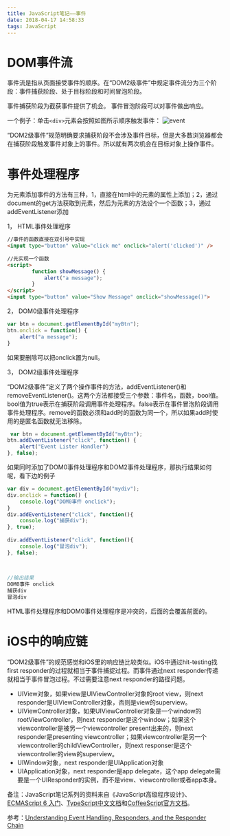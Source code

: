 ```yaml
---
title: JavaScript笔记——事件
date: 2018-04-17 14:58:33
tags: JavaScript
---
```



# DOM事件流

事件流是指从页面接受事件的顺序。在“DOM2级事件”中规定事件流分为三个阶段：事件捕获阶段、处于目标阶段和时间冒泡阶段。

事件捕获阶段为截获事件提供了机会。
事件冒泡阶段可以对事件做出响应。

一个例子：单击`<div>`元素会按照如图所示顺序触发事件：
![event](/images/javascript3_event.png)


“DOM2级事件”规范明确要求捕获阶段不会涉及事件目标，但是大多数浏览器都会在捕获阶段触发事件对象上的事件。所以就有两次机会在目标对象上操作事件。

# 事件处理程序

为元素添加事件的方法有三种，1，直接在html中的元素的属性上添加；2，通过document的get方法获取到元素，然后为元素的方法设个一个函数；3，通过addEventListener添加

1， HTML事件处理程序

```html
//事件的函数直接在双引号中实现
<input type="button" value="click me" onclick="alert('clicked')" />
  
//先实现一个函数
<script>
        function showMessage() {
            alert("a message");
        }
</script>
<input type="button" value="Show Message" onclick="showMessage()">
```

2， DOM0级事件处理程序

```javascript
var btn = document.getElementById("myBtn");
btn.onclick = function() {
    alert("a message");
}
```

如果要删除可以把onclick置为null。

3， DOM2级事件处理程序

“DOM2级事件”定义了两个操作事件的方法，addEventListener()和removeEventListener()。这两个方法都接受三个参数：事件名，函数，bool值。bool值为true表示在捕获阶段调用事件处理程序。false表示在事件冒泡阶段调用事件处理程序。remove的函数必须和add时的函数为同一个，所以如果add时使用的是匿名函数就无法移除。

```javascript
 var btn = document.getElementById("myBtn");
btn.addEventListener("click", function() {
    alert("Event Lister Handler")
}, false);
```

如果同时添加了DOM0事件处理程序和DOM2事件处理程序，那执行结果如何呢，看下边的例子

```javascript
var div = document.getElementById("mydiv");
div.onclick = function() {
    console.log("DOM0事件 onclick");
}
div.addEventListener("click", function(){
    console.log("捕获div");
}, true);
 
div.addEventListener("click", function(){
    console.log("冒泡div");
}, false);

 
 
//输出结果
DOM0事件 onclick
捕获div
冒泡div
```

HTML事件处理程序和DOM0事件处理程序是冲突的，后面的会覆盖前面的。

# iOS中的响应链

“DOM2级事件”的规范感觉和iOS里的响应链比较类似。iOS中通过hit-testing找first responder的过程就相当于事件捕捉过程。而事件通过next responder传递就相当于事件冒泡过程。不过需要注意next responder的路径问题。

- UIView对象，如果view是UIViewController对象的root view，则next responder是UIViewController对象，否则是view的superview。
- UIViewController对象，如果UIViewController对象是一个window的rootViewController，则next responder是这个window；如果这个viewcontroller是被另一个viewcontroller present出来的，则next responder是presenting viewcontroller；如果viewcontroller是另一个viewcontroller的childViewController，则next responser是这个viewcontroller的view的superview。
- UIWindow对象，next responder是UIApplication对象
- UIApplication对象，next responder是app delegate，这个app delegate需要是一个UIResponder的实例，而不是view、viewcontroller或者app本身。


备注：JavaScript笔记系列的资料来自《JavaScript高级程序设计》、[ECMAScript 6 入门](http://es6.ruanyifeng.com/)、[TypeScript中文文档](https://www.tslang.cn/docs/home.html)和[CoffeeScript官方文档](http://coffeescript.org/)。

参考：[Understanding Event Handling, Responders, and the Responder Chain](https://developer.apple.com/documentation/uikit/touches_presses_and_gestures/understanding_event_handling_responders_and_the_responder_chain)